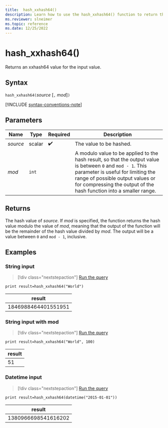 ```yaml
---
title:  hash_xxhash64()
description: Learn how to use the hash_xxhash64() function to return the xxhash64 value of the input.
ms.reviewer: slneimer
ms.topic: reference
ms.date: 12/25/2022
---
```

# hash_xxhash64()

Returns an xxhash64 value for the input value.

## Syntax

`hash_xxhash64(`*source* [`,` *mod*]`)`

[!INCLUDE [syntax-conventions-note](../includes/syntax-conventions-note.md)]

## Parameters

| Name | Type | Required | Description |
|--|--|--|--|
| *source* | scalar |  :heavy_check_mark: | The value to be hashed.|
| *mod* | `int` | | A modulo value to be applied to the hash result, so that the output value is between `0` and `mod - 1`. This parameter is useful for limiting the range of possible output values or for compressing the output of the hash function into a smaller range.|

## Returns

The hash value of *source*. If *mod* is specified, the function returns the hash value modulo the value of *mod*, meaning that the output of the function will be the remainder of the hash value divided by *mod*. The output will be a value between `0` and `mod - 1`, inclusive.

## Examples

### String input

> [!div class="nextstepaction"]
> <a href="https://dataexplorer.azure.com/clusters/help/databases/Samples?query=H4sIAAAAAAAAAysoyswrUShKLS7NKbHNSCzOiK+oAFFmJhpK4flFOSlKmgDB9B3HIwAAAA==" target="_blank">Run the query</a>

```kusto
print result=hash_xxhash64("World")
```

|result|
|--|
|1846988464401551951|

### String input with mod

> [!div class="nextstepaction"]
> <a href="https://dataexplorer.azure.com/clusters/help/databases/Samples?query=H4sIAAAAAAAAAysoyswrUShKLS7NKbHNSCzOiK+oAFFmJhpK4flFOSlKOgqGBgaaAFCsEusoAAAA" target="_blank">Run the query</a>

```kusto
print result=hash_xxhash64("World", 100)
```

|result|
|--|
|51|

### Datetime input

> [!div class="nextstepaction"]
> <a href="https://dataexplorer.azure.com/clusters/help/databases/Samples?query=H4sIAAAAAAAAAysoyswrUShKLS7NKbHNSCzOiK+oAFFmJhopiSWpJZm5qRpKRgaGproGhkCkpKkJAN5RmvEyAAAA" target="_blank">Run the query</a>

```kusto
print result=hash_xxhash64(datetime("2015-01-01"))
```

|result|
|--|
|1380966698541616202|
